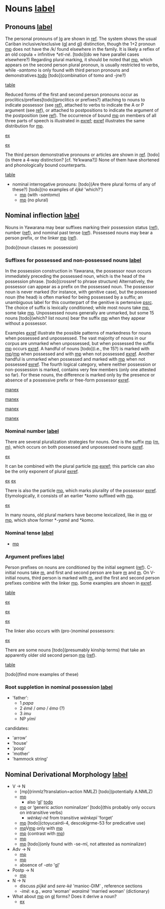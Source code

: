 # Nouns [label](nouns)

## Pronouns [label](sec:pronouns)
The personal pronouns of [lg](yab) are shown in [ref](tab:pronouns).
The system shows the usual Cariban inclusive/exclusive ([gl](1+2) and [gl](1+3)) distinction, though the 1+2 pronoun [mp](ejne-1-2pro?nt) does not have the /k/ found elsewhere in the family.
It is likely a reflex of an old copula + infinitive *\*eti-në*. [todo](do we have parallel cases elsewhere?)
Regarding plural marking, it should be noted that [mp](kontomopl?nt), which appears on the second person plural pronoun, is usually restricted to verbs, while *-santomo* is only found with third person pronouns and demonstratives.[todo](tajne)
[todo](combination of tomo and -jne?)

[table](pronouns)

Reduced forms of the first and second person pronouns occur as proclitics/prefixes[todo](proclitics or prefixes?) attaching to nouns to indicate possessor (see [ref](sec:nominalperson)), attached to verbs to indicate the A or P argument (see [ref](verbinfl)), or attached to postpositions to indicate the argument of the postposition (see [ref](sec:postinfl)).
The occurrence of bound [mp](u1) on members of all three parts of speech is illustrated in [exref](1marking); [exref](2marking) illustrates the same distribution for [mp](me2).

[ex](histyarirdi-723,convrisamaj-46?example_id=1marking)

[ex](histyarirdi-160,histpajirdi-114,ctovarmafl-443?example_id=2marking)

The third person demonstrative pronouns or articles are shown in [ref](tab:pronouns3). [todo](is there a 4‑way distinction? [cf. Ye’kwana?])
None of them have shortened and phonologically bound counterparts.

[table](pronouns3)

* nominal interrogative pronouns: [todo](Are there plural forms of any of these?) [todo](no examples of _ëjkë_ 'which?')
    * [mp](aniki-who) (with _-santomo_)
    * [mp](ati-what) (no plural)

## Nominal inflection [label](sec:nouninfl)

Nouns in Yawarana may bear suffixes marking their possession status ([ref](sec:nounposssuf)), number ([ref](sec:nominalnumber)), and nominal past tense ([ref](sec:nominaltense)).
Possessed nouns may bear a person prefix, or the linker [mp](ylk?nt) ([ref](sec:nominalperson)). 

[todo](noun classes re: possession)

### Suffixes for possessed and non-possessed nouns [label](sec:nounposssuf)

In the possession construction in Yawarana, the possessor noun occurs immediately preceding the possessed noun, which is the head of the possession phrase. [todo](crossref to phrase structure)
Alternatively, the possessor can appear as a prefix on the possessed noun.
The possessor noun is never marked (for instance, with genitive case), but the possessed noun (the head) is often marked for being possessed by a suffix; an unambiguous label for this counterpart of the genitive is pertensive [psrc](dixon2010basic).
The choice of suffix is lexically conditioned; while most nouns take [mp](rupert), some take [mp](tipert?nt).
Unpossessed nouns generally are unmarked, but some 15 nouns [todo](which? list nouns) bear the suffix [mp](tenpert) when they appear without a possessor. 

Examples [exref](onlypossessed?end=unsuffixednouns) illustrate the possible patterns of markedness for nouns when possessed and unpossessed.
The vast majority of nouns in our corpus are unmarked when unpossessed, but when possessed the suffix [mp](rupert) occurs [exref](onlypossessed).
A handful of nouns [todo](i.e., the 15?) is marked with [mp](rupert?nt)/[mp](tipert) when possessed and with [mp](tenpert) when not possessed [exref](diffpossessed).
Another handful is unmarked when possessed and marked with [mp](tenpert) when not possessed [exref](suffunpossessed).
The fourth logical category, where neither possession or non-possession is marked, contains very few members (only one attested so far).
For these nouns, the difference is marked only by the presence or absence of a possessive prefix or free-form possessor [exref](unsuffixednouns).

[manex](onlypossessed)

[manex](diffpossessed)

[manex](suffunpossessed)

[manex](unsuffixednouns)

### Nominal number [label](sec:nominalnumber)
There are several pluralization strategies for nouns.
One is the suffix [mp](tomopl?nt) ([m](tompl?nt), [m](tonpl?nt)), which occurs on both possessed and unpossessed nouns [exref](tomonouns).

[ex](conv1stenc-123,histpajirdi-131?example_id=tomonouns)

It can be combined with the plural particle [mp](jnepl?nt) [exref](histyarirdi-944); this particle can also be the only exponent of plural [exref](ctorat-40).

[ex](histyarirdi-944)
[ex](ctorat-40)

There is also the particle [mp](kontomopl?nt), which marks plurality of the possessor [exref](histyarirdi-539).
Etymologically, it consists of an earlier \*_komo_ suffixed with [mp](tomopl).

[ex](histyarirdi-539)

In many nouns, old plural markers have become lexicalized, like in [mp](wiriyamo-woman) or [mp](waraijtokomo-man), which show former \*_-yamë_ and \*_komo_.

### Nominal tense [label](sec:nominaltense)

* [mp](jpepst)

### Argument prefixes [label](sec:nominalperson)
Person prefixes on nouns are conditioned by the initial segment ([ref](tab:possprefixes)).
C-initial nouns take [m](i31), and first and second person are bare [m](u1) and [m](me2).
On V-initial nouns, third person is marked with [m](it3), and the first and second person prefixes combine with the linker [mp](ylk?nt).
Some examples are shown in [exref](convrisamaj-28?end=lastex).

[table](possprefixes)

[ex](convrisamaj-28)

[ex](ctorat-46)

[ex](ctorat-19?example_id=lastex)

The linker also occurs with (pro-)nominal possessors:

[ex](desccasmaj-131)

There are some nouns [todo](presumably kinship terms) that take an apparently older old second person [mp](a2) ([ref](tab:oldpossprefixes)).

[table](oldpossprefixes)

[todo](find more examples of these)

### Root suppletion in nominal possession [label](sec:irregnouns)

* 'father':
    * 1 *papa*
    * 2 _ëmë_ / _omo_ / _ëmo_ (?)
    * 3 _imu_
    * NP _yïmï_

candidates:

* 'arrow'
* 'house'
* 'poop'
* 'mother'
* 'hammock string'


## Nominal Derivational Morphology [label](sec:nounderiv)

* V → N
    * [mp](rinmlz?translation=action NMLZ) [todo](potentially A.NMLZ)
    * [mp](jpenmlz) 
        * also ‘[gl](PST.ABS.nmlz)’ [todo](convsuenmaj-47)
    * [mp](neinf) or ‘generic action nominalizer’ [todo](this probably only occurs on intransitive verbs)
        * _wënkej-në_ from transitive _wënkepï_ 'forget'
    * [mp](ninmlz) [todo](ctoyucairdi-4, descokigrme-53 for predicative use)
    * [mp](nnmlzpre?nt)V[mp](rinmlz?nt) only with [mp](yeme-eat-fruits-eggs-soup)
    * [mp](sapenmlz) (contrast with [mp](jpenmlz)) 
    * [mp](toponmlz)
    * [mp](pininmlz) [todo](only found with -se-mï, not attested as nominalizer)
* Adv → N 
    * [mp](minmlz)
    * [mp](anonmlz)
    * absence of _-ato_ '[gl](nmlz)'
* Postp → N
    * [mp](anonmlz)
* N → N
    * discuss _pïjkë_ and _sere-kë_ 'manioc-DIM' , reference sections
    * _-imë_: e.g., _wara_ 'woman' _waraimë_ 'married woman' (dictionary)
* What about [mp](jpenmlz) on [gl](ad) forms? Does it derive a noun?
    * [ex](histyarirdi-592)
